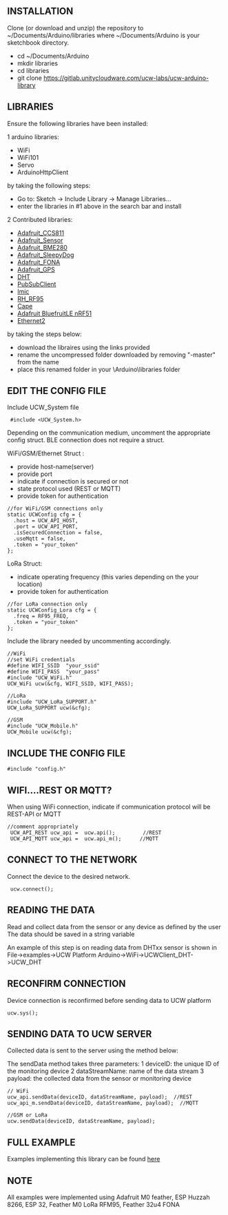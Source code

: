
## INSTALLATION

Clone (or download and unzip) the repository to ~/Documents/Arduino/libraries where ~/Documents/Arduino is your sketchbook directory.
		
* cd ~/Documents/Arduino
* mkdir libraries
* cd libraries
* git clone https://gitlab.unitycloudware.com/ucw-labs/ucw-arduino-library

			
## LIBRARIES

Ensure the following libraries have been installed:

1 arduino libraries:  	
* WiFi
* WiFi101
* Servo
* ArduinoHttpClient
	
by taking the following steps:  
* Go to: Sketch -> Include Library -> Manage Libraries...
* enter the libraries in #1 above in the search bar and install
		
2 Contributed libraries:
* [Adafruit_CCS811](https://github.com/adafruit/Adafruit_CCS811)
* [Adafruit_Sensor](https://github.com/adafruit/Adafruit_Sensor)
* [Adafruit_BME280](https://github.com/adafruit/Adafruit_BME280)
* [Adafruit_SleepyDog](https://github.com/adafruit/Adafruit_SleepyDog)
* [Adafruit_FONA](https://github.com/adafruit/Adafruit_FONA)
* [Adafruit_GPS](https://github.com/adafruit/Adafruit_GPS)
* [DHT](https://github.com/adafruit/DHT-sensor-library)
* [PubSubClient](https://github.com/knolleary/pubsubclient)
* [lmic](https://github.com/matthijskooijman/arduino-lmic)
* [RH_RF95](https://github.com/PaulStoffregen/RadioHead)
* [Cape](https://github.com/gioblu/Cape)
* [Adafruit BluefruitLE nRF51](https://github.com/adafruit/Adafruit_BluefruitLE_nRF51)
* [Ethernet2](https://github.com/adafruit/Ethernet2)
					
by taking the steps below:
* download the libraires using the links provided
* rename the uncompressed folder downloaded by removing "-master" from the name
* place this renamed folder in your \Arduino\libraries folder
				

## EDIT THE CONFIG FILE
	
Include UCW_System file
```	
 #include <UCW_System.h>
```
  
Depending on the communication medium, uncomment the appropriate config struct. BLE connection does not require a struct.
		
WiFi/GSM/Ethernet Struct :   
* provide host-name(server)  
* provide port   
* indicate if connection is secured or not  
* state protocol used (REST or MQTT)  
* provide token for authentication  
  
```
//for WiFi/GSM connections only
static UCWConfig cfg = {
  .host = UCW_API_HOST,
  .port = UCW_API_PORT,
  .isSecuredConnection = false,
  .useMqtt = false,
  .token = "your_token"
};
```
  
LoRa Struct:  
* indicate operating frequency (this varies depending on the your location)  
* provide token for authentication  
  
```
//for LoRa connection only
static UCWConfig_Lora cfg = {
  .freq = RF95_FREQ,
  .token = "your_token"
};
```
    	
Include the library needed by uncommenting accordingly.
 
```	
//WiFi
//set WiFi credentials
#define WIFI_SSID  "your_ssid"
#define WIFI_PASS  "your_pass"
#include "UCW_WiFi.h"
UCW_WiFi ucw(&cfg, WIFI_SSID, WIFI_PASS);
  
//LoRa			
#include "UCW_LoRa_SUPPORT.h"
UCW_LoRa_SUPPORT ucw(&cfg);
  		
//GSM			
#include "UCW_Mobile.h"
UCW_Mobile ucw(&cfg);
```
  
  
## INCLUDE THE CONFIG FILE
```
#include "config.h"
```
  
    
## WIFI....REST OR MQTT?
  
When using WiFi connection, indicate if communication protocol will be REST-API or MQTT
```
//comment appropriately
 UCW_API_REST ucw_api =  ucw.api();         //REST
 UCW_API_MQTT ucw_api =  ucw.api_m();      //MQTT
```
  
  	
## CONNECT TO THE NETWORK
  
Connect the device to the desired network.
```
 ucw.connect();
```
  	
  
## READING THE DATA
  
Read and collect data from the sensor or any device as defined by the user
The data should be saved in a string variable
  
An example of this step is on reading data from DHTxx sensor is shown in File->examples->UCW Platform Arduino->WiFi->UCWClient_DHT->UCW_DHT
  
  
## RECONFIRM CONNECTION
  
Device connection is reconfirmed before sending data to UCW platform
```
ucw.sys();
```
  	
  
## SENDING DATA TO UCW SERVER
  
Collected data is sent to the server using the method below:
  
The sendData method takes three parameters:
1 deviceID: the unique ID of the monitoring device
2 dataStreamName: name of the data stream
3 payload: the collected data from the sensor or monitoring device
```
// WiFi
ucw_api.sendData(deviceID, dataStreamName, payload);  //REST
ucw_api_m.sendData(deviceID, dataStreamName, payload);  //MQTT
  		
//GSM or LoRa
ucw.sendData(deviceID, dataStreamName, payload);
```
  	
   
## FULL EXAMPLE
  
Examples implementing this library can be found [here](https://gitlab.unitycloudware.com/ucw-labs/ucw-arduino-library/examples)
  
  
## NOTE 
  	
All examples were implemented using Adafruit M0 feather, ESP Huzzah 8266, ESP 32, Feather M0 LoRa RFM95, Feather 32u4 FONA

